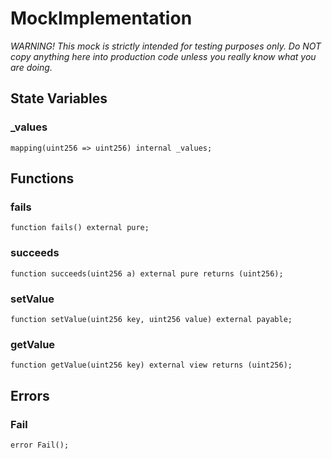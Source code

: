 # MockImplementation
*WARNING! This mock is strictly intended for testing purposes only.
Do NOT copy anything here into production code unless you really know what you are doing.*


## State Variables
### _values

```solidity
mapping(uint256 => uint256) internal _values;
```


## Functions
### fails


```solidity
function fails() external pure;
```

### succeeds


```solidity
function succeeds(uint256 a) external pure returns (uint256);
```

### setValue


```solidity
function setValue(uint256 key, uint256 value) external payable;
```

### getValue


```solidity
function getValue(uint256 key) external view returns (uint256);
```

## Errors
### Fail

```solidity
error Fail();
```

